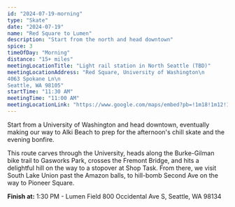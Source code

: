 ```yaml
---
id: "2024-07-19-morning"
type: "Skate"
date: "2024-07-19"
name: "Red Square to Lumen"
description: "Start from the north and head downtown"
spice: 3
timeOfDay: "Morning"
distance: "15+ miles"
meetingLocationTitle: "Light rail station in North Seattle (TBD)"
meetingLocationAddress: "Red Square, University of Washington\n
4063 Spokane Ln\n
Seattle, WA 98105"
startTime: "11:30 AM"
meetingTime: "11:00 AM"
meetingLocationLink: "https://www.google.com/maps/embed?pb=!1m18!1m12!1m3!1d7796.938925561868!2d-122.31085921028874!3d47.65609706725856!2m3!1f0!2f0!3f0!3m2!1i1024!2i768!4f13.1!3m3!1m2!1s0x549014f2d0e06d7b%3A0x88f353385b97eddc!2sRed%20Square!5e0!3m2!1sen!2sus!4v1720155863178!5m2!1sen!2sus"
---
```


Start from a University of Washington and head downtown, eventually making our way to Alki Beach to prep for the afternoon's chill skate and the evening bonfire.

This route carves through the University, heads along the Burke-Gilman bike trail to Gasworks Park, crosses the Fremont Bridge, and hits a delightful hill on the way to a stopover at Shop Task. From there, we visit South Lake Union past the Amazon balls, to hill-bomb Second Ave on the way to Pioneer Square.

<!---
**Route Details:**
- Red Square through UW
- Burke to Gasworks - Fremont Bridge
- Up Dexter
- ShopTask
- Through SLU - TBD?
- Past Amazon balls
- Up to Second
- Second Hill Bomb to James
- Right - Through Pioneer Square (on Occidental) to Stadiums
-->

**Finish at:** 1:30 PM - Lumen Field
800 Occidental Ave S,
Seattle, WA 98134
